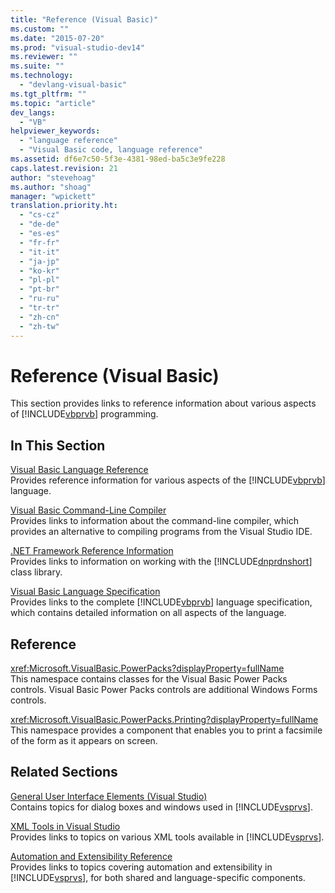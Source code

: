 ```yaml
---
title: "Reference (Visual Basic)"
ms.custom: ""
ms.date: "2015-07-20"
ms.prod: "visual-studio-dev14"
ms.reviewer: ""
ms.suite: ""
ms.technology: 
  - "devlang-visual-basic"
ms.tgt_pltfrm: ""
ms.topic: "article"
dev_langs: 
  - "VB"
helpviewer_keywords: 
  - "language reference"
  - "Visual Basic code, language reference"
ms.assetid: df6e7c50-5f3e-4381-98ed-ba5c3e9fe228
caps.latest.revision: 21
author: "stevehoag"
ms.author: "shoag"
manager: "wpickett"
translation.priority.ht: 
  - "cs-cz"
  - "de-de"
  - "es-es"
  - "fr-fr"
  - "it-it"
  - "ja-jp"
  - "ko-kr"
  - "pl-pl"
  - "pt-br"
  - "ru-ru"
  - "tr-tr"
  - "zh-cn"
  - "zh-tw"
---
```

# Reference (Visual Basic)
This section provides links to reference information about various aspects of [!INCLUDE[vbprvb](../../csharp\programming-guide\concepts\linq/includes/vbprvb_md.md)] programming.  
  
## In This Section  
 [Visual Basic Language Reference](../../visual-basic\language-reference/index.md)  
 Provides reference information for various aspects of the [!INCLUDE[vbprvb](../../csharp\programming-guide\concepts\linq/includes/vbprvb_md.md)] language.  
  
 [Visual Basic Command-Line Compiler](../../visual-basic\reference\command-line-compiler/index.md)  
 Provides links to information about the command-line compiler, which provides an alternative to compiling programs from the Visual Studio IDE.  
  
 [.NET Framework Reference Information](../../visual-basic\reference/net-framework-reference-information.md)  
 Provides links to information on working with the [!INCLUDE[dnprdnshort](../../csharp\getting-started/includes/dnprdnshort_md.md)] class library.  
  
 [Visual Basic Language Specification](../../visual-basic\reference/visual-basic-language-specification.md)  
 Provides links to the complete [!INCLUDE[vbprvb](../../csharp\programming-guide\concepts\linq/includes/vbprvb_md.md)] language specification, which contains detailed information on all aspects of the language.  
  
## Reference  
 <xref:Microsoft.VisualBasic.PowerPacks?displayProperty=fullName>  
 This namespace contains classes for the Visual Basic Power Packs controls. Visual Basic Power Packs controls are additional Windows Forms controls.  
  
 <xref:Microsoft.VisualBasic.PowerPacks.Printing?displayProperty=fullName>  
 This namespace provides a component that enables you to print a facsimile of the form as it appears on screen.  
  
## Related Sections  
 [General User Interface Elements (Visual Studio)](../Topic/General%20User%20Interface%20Elements%20\(Visual%20Studio\).md)  
 Contains topics for dialog boxes and windows used in [!INCLUDE[vsprvs](../../csharp/includes/vsprvs_md.md)].  
  
 [XML Tools in Visual Studio](../Topic/XML%20Tools%20in%20Visual%20Studio.md)  
 Provides links to topics on various XML tools available in [!INCLUDE[vsprvs](../../csharp/includes/vsprvs_md.md)].  
  
 [Automation and Extensibility Reference](../Topic/Automation%20and%20Extensibility%20Reference.md)  
 Provides links to topics covering automation and extensibility in [!INCLUDE[vsprvs](../../csharp/includes/vsprvs_md.md)], for both shared and language-specific components.